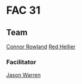 # FAC 31

## Team

[Connor Rowland](https://github.com/FortyTwoFortyTwo)
[Red Hellier](https://github.com/RedHellier)

### Facilitator

[Jason Warren](https://github.com/jasonwarrenuk)
